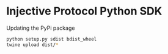 # Injective Protocol Python SDK




Updating the PyPi package
```bash
python setup.py sdist bdist_wheel
twine upload dist/*
 
```